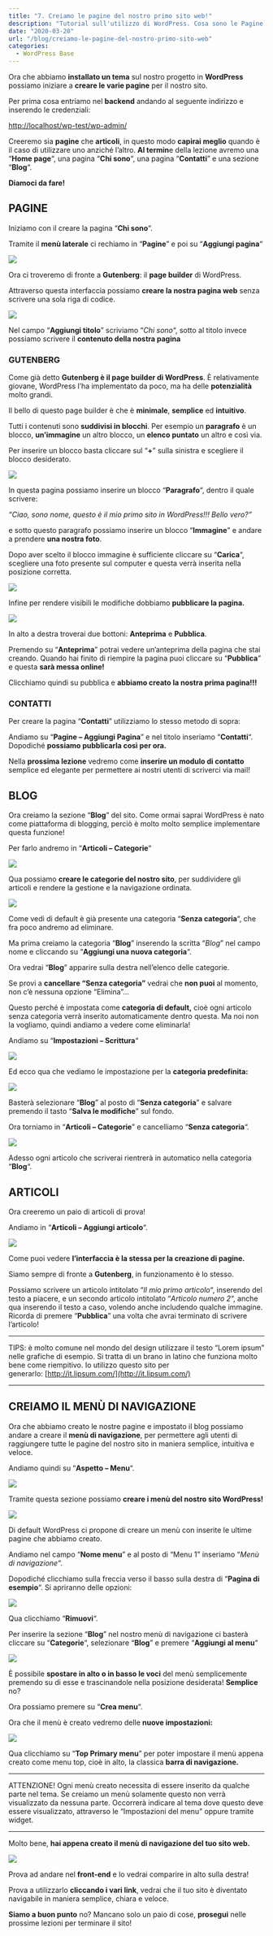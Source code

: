 ```yaml
---
title: "7. Creiamo le pagine del nostro primo sito web!"
description: "Tutorial sull'utilizzo di WordPress. Cosa sono le Pagine, a cosa servono e come funzionano."
date: "2020-03-20"
url: "/blog/creiamo-le-pagine-del-nostro-primo-sito-web"
categories:
  - WordPress Base
---
```


Ora che abbiamo **installato un tema** sul nostro progetto in **WordPress** possiamo iniziare a **creare le varie pagine** per il nostro sito.

Per prima cosa entriamo nel **backend** andando al seguente indirizzo e inserendo le credenziali:

[http://localhost/wp-test/wp-admin/](http://localhost/wp-test/wp-admin/)

Creeremo sia **pagine** che **articoli**, in questo modo **capirai meglio** quando è il caso di utilizzare uno anziché l’altro. **Al termin**e della lezione avremo una “**Home page**“, una pagina “**Chi sono**“, una pagina “**Contatti**” e una sezione “**Blog**“.

**Diamoci da fare!**

## PAGINE

Iniziamo con il creare la pagina “**Chi sono**“.

Tramite il **menù laterale** ci rechiamo in “**Pagine**” e poi su “**Aggiungi pagina**“

![](/images/image-53.png)

Ora ci troveremo di fronte a **Gutenberg**: il **page builder** di WordPress.

Attraverso questa interfaccia possiamo **creare la nostra pagina web** senza scrivere una sola riga di codice.

![](/images/image-54-1024x507-1.png)

Nel campo “**Aggiungi titolo**” scriviamo “_Chi sono_“, sotto al titolo invece possiamo scrivere il **contenuto della nostra pagina**

### GUTENBERG

Come già detto **Gutenberg è il page builder di WordPress**. È relativamente giovane, WordPress l’ha implementato da poco, ma ha delle **potenzialità** molto grandi.

Il bello di questo page builder è che è **minimale**, **semplice** ed **intuitivo**.

Tutti i contenuti sono **suddivisi in blocchi**. Per esempio un **paragrafo** è un blocco, **un’immagine** un altro blocco, un **elenco puntato** un altro e così via.

Per inserire un blocco basta cliccare sul “**+**” sulla sinistra e scegliere il blocco desiderato.

![](/images/image-55.png)

In questa pagina possiamo inserire un blocco “**Paragrafo**“, dentro il quale scrivere:

_“Ciao, sono nome, questo è il mio primo sito in WordPress!!! Bello vero?”_

e sotto questo paragrafo possiamo inserire un blocco “**Immagine**” e andare a prendere **una nostra foto**.

Dopo aver scelto il blocco immagine è sufficiente cliccare su “**Carica**“, scegliere una foto presente sul computer e questa verrà inserita nella posizione corretta.

![](/images/image-56.png)

Infine per rendere visibili le modifiche dobbiamo **pubblicare la pagina.**

![](/images/image-58.png)

In alto a destra troverai due bottoni: **Anteprima** e **Pubblica**.

Premendo su “**Anteprima**” potrai vedere un’anteprima della pagina che stai creando. Quando hai finito di riempire la pagina puoi cliccare su “**Pubblica**” e questa **sarà messa online!**

Clicchiamo quindi su pubblica e **abbiamo creato la nostra prima pagina!!!**

### CONTATTI

Per creare la pagina “**Contatti**” utilizziamo lo stesso metodo di sopra:

Andiamo su “**Pagine – Aggiungi Pagina**” e nel titolo inseriamo “**Contatti**“. Dopodiché **possiamo pubblicarla così per ora.**

Nella **prossima lezione** vedremo come **inserire un modulo di contatto** semplice ed elegante per permettere ai nostri utenti di scriverci via mail!

## BLOG

Ora creiamo la sezione “**Blog**” del sito. Come ormai saprai WordPress è nato come piattaforma di blogging, perciò è molto molto semplice implementare questa funzione!

Per farlo andremo in “**Articoli – Categorie**“

![](/images/image-63.png)

Qua possiamo **creare le categorie del nostro sito**, per suddividere gli articoli e rendere la gestione e la navigazione ordinata.

![](/images/image-64-1024x515-1.png)

Come vedi di default è già presente una categoria “**Senza categoria**“, che fra poco andremo ad eliminare.

Ma prima creiamo la categoria “**Blog**” inserendo la scritta “_Blog_” nel campo nome e cliccando su “**Aggiungi una nuova categoria**“.

Ora vedrai “**Blog**” apparire sulla destra nell’elenco delle categorie.

Se provi a **cancellare “Senza categoria”** vedrai che **non puoi** al momento, non c’è nessuna opzione “Elimina”…

Questo perché è impostata come **categoria di default,** cioè ogni articolo senza categoria verrà inserito automaticamente dentro questa. Ma noi non la vogliamo, quindi andiamo a vedere come eliminarla!

Andiamo su “**Impostazioni – Scrittura**“

![](/images/image-65.png)

Ed ecco qua che vediamo le impostazione per la **categoria predefinita:**

![](/images/image-66.png)

Basterà selezionare “**Blog**” al posto di “**Senza categoria**” e salvare premendo il tasto “**Salva le modifiche**” sul fondo.

Ora torniamo in “**Articoli – Categorie**” e cancelliamo “**Senza categoria**“.

![](/images/image-67.png)

Adesso ogni articolo che scriverai rientrerà in automatico nella categoria “**Blog**“.

## ARTICOLI

Ora creeremo un paio di articoli di prova!

Andiamo in “**Articoli – Aggiungi articolo**“.

![](/images/image-68.png)

Come puoi vedere **l’interfaccia è la stessa per la creazione di pagine.**

Siamo sempre di fronte a **Gutenberg**, in funzionamento è lo stesso.

Possiamo scrivere un articolo intitolato “_Il mio primo articolo_“, inserendo del testo a piacere, e un secondo articolo intitolato “_Articolo numero 2_“, anche qua inserendo il testo a caso, volendo anche includendo qualche immagine. Ricorda di premere “**Pubblica**” una volta che avrai terminato di scrivere l’articolo!

* * *

TIPS: è molto comune nel mondo del design utilizzare il testo “Lorem ipsum” nelle grafiche di esempio. Si tratta di un brano in latino che funziona molto bene come riempitivo. Io utilizzo questo sito per generarlo: [http://it.lipsum.com/](http://it.lipsum.com/)

* * *

## CREIAMO IL MENÙ DI NAVIGAZIONE

Ora che abbiamo creato le nostre pagine e impostato il blog possiamo andare a creare il **menù di navigazione**, per permettere agli utenti di raggiungere tutte le pagine del nostro sito in maniera semplice, intuitiva e veloce.

Andiamo quindi su “**Aspetto – Menu**“.

![](/images/image-59-1.png)

Tramite questa sezione possiamo **creare i menù del nostro sito WordPress!**

![](/images/image-60-1024x514-1.png)

Di default WordPress ci propone di creare un menù con inserite le ultime pagine che abbiamo creato.

Andiamo nel campo “**Nome menu**” e al posto di “Menu 1” inseriamo “_Menù di navigazione_“.

Dopodiché clicchiamo sulla freccia verso il basso sulla destra di “**Pagina di esempio**“. Si apriranno delle opzioni:

![](/images/image-61.png)

Qua clicchiamo “**Rimuovi**“.

Per inserire la sezione “**Blog**” nel nostro menù di navigazione ci basterà cliccare su “**Categorie**“, selezionare “**Blog**” e premere “**Aggiungi al menu**“

![](/images/image-69.png)

È possibile **spostare in alto o in basso le voci** del menù semplicemente premendo su di esse e trascinandole nella posizione desiderata! **Semplice** no?

Ora possiamo premere su “**Crea menu**“.

Ora che il menù è creato vedremo delle **nuove impostazioni:**

![](/images/image-62.png)

Qua clicchiamo su “**Top Primary menu**” per poter impostare il menù appena creato come menu top, cioè in alto, la classica **barra di navigazione.**

* * *

ATTENZIONE! Ogni menù creato necessita di essere inserito da qualche parte nel tema. Se creiamo un menù solamente questo non verrà visualizzato da nessuna parte. Occorrerà indicare al tema dove questo deve essere visualizzato, attraverso le “Impostazioni del menu” oppure tramite widget.

* * *

Molto bene, **hai appena creato il menù di navigazione del tuo sito web.**

![](/images/image-70.png)

Prova ad andare nel **front-end** e lo vedrai comparire in alto sulla destra!

Prova a utilizzarlo **cliccando i vari link**, vedrai che il tuo sito è diventato navigabile in maniera semplice, chiara e veloce.

**Siamo a buon punto** no? Mancano solo un paio di cose, **prosegui** nelle prossime lezioni per terminare il sito!
